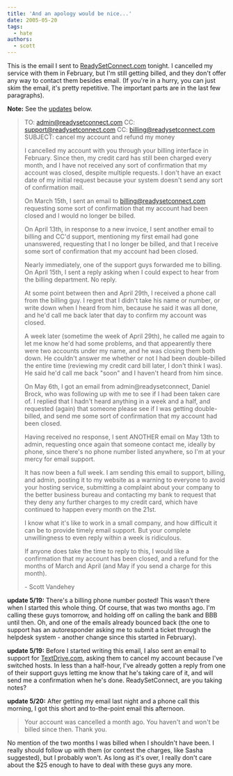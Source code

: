 ```yaml
---
title: 'And an apology would be nice...'
date: 2005-05-20
tags:
  - hate
authors:
  - scott
---
```


This is the email I sent to [ReadySetConnect.com](http://www.readysetconnect.com/) tonight. I cancelled my service with them in February, but I'm still getting billed, and they don't offer any way to contact them besides email. (If you're in a hurry, you can just skim the email, it's pretty repetitive. The important parts are in the last few paragraphs).

**Note:** See the [updates](#updates) below.

> TO: admin@readysetconnect.com CC: support@readysetconnect.com CC: billing@readysetconnect.com SUBJECT: cancel my account and refund my money
>
> I cancelled my account with you through your billing interface in February. Since then, my credit card has still been charged every month, and I have not received any sort of confirmation that my account was closed, despite multiple requests. I don't have an exact date of my initial request because your system doesn't send any sort of confirmation mail.
>
> On March 15th, I sent an email to billing@readysetconnect.com requesting some sort of confirmation that my account had been closed and I would no longer be billed.
>
> On April 13th, in response to a new invoice, I sent another email to billing and CC'd support, mentioning my first email had gone unanswered, requesting that I no longer be billed, and that I receive some sort of confirmation that my account had been closed.
>
> Nearly immediately, one of the support guys forwarded me to billing. On April 15th, I sent a reply asking when I could expect to hear from the billing department. No reply.
>
> At some point between then and April 29th, I received a phone call from the billing guy. I regret that I didn't take his name or number, or write down when I heard from him, because he said it was all done, and he'd call me back later that day to confirm my account was closed.
>
> A week later (sometime the week of April 29th), he called me again to let me know he'd had some problems, and that appearently there were two accounts under my name, and he was closing them both down. He couldn't answer me whether or not I had been double-billed the entire time (reviewing my credit card bill later, I don't think I was). He said he'd call me back "soon" and I haven't heard from him since.
>
> On May 6th, I got an email from admin@readysetconnect, Daniel Brock, who was following up with me to see if I had been taken care of. I replied that I hadn't heard anything in a week and a half, and requested (again) that someone please see if I was getting double-billed, and send me some sort of confirmation that my account had been closed.
>
> Having received no response, I sent ANOTHER email on May 13th to admin, requesting once again that someone contact me, ideally by phone, since there's no phone number listed anywhere, so I'm at your mercy for email support.
>
> It has now been a full week. I am sending this email to support, billing, and admin, posting it to my website as a warning to everyone to avoid your hosting service, submitting a complaint about your company to the better business bureau and contacting my bank to request that they deny any further charges to my credit card, which have continued to happen every month on the 21st.
>
> I know what it's like to work in a small company, and how difficult it can be to provide timely email support. But your complete unwillingness to even reply within a week is ridiculous.
>
> If anyone does take the time to reply to this, I would like a confirmation that my account has been closed, and a refund for the months of March and April (and May if you send a charge for this month).
>
> \- Scott Vandehey

**update 5/19:** There's a billing phone number posted! This wasn't there when I started this whole thing. Of course, that was two months ago. I'm calling these guys tomorrow, and holding off on calling the bank and BBB until then. Oh, and one of the emails already bounced back (the one to support has an autoresponder asking me to submit a ticket through the helpdesk system - another change since this started in February).

**update 5/19:** Before I started writing this email, I also sent an email to support for [TextDrive.com](http://www.textdrive.com/), asking them to cancel my account because I've switched hosts. In less than a half-hour, I've already gotten a reply from one of their support guys letting me know that he's taking care of it, and will send me a confirmation when he's done. ReadySetConnect, are you taking notes?

**update 5/20:** After getting my email last night and a phone call this morning, I got this short and to-the-point email this afternoon.

> Your account was cancelled a month ago. You haven't and won't be billed since then. Thank you.

No mention of the two months I was billed when I shouldn't have been. I really should follow up with them (or contest the charges, like Sasha suggested), but I probably won't. As long as it's over, I really don't care about the $25 enough to have to deal with these guys any more.
